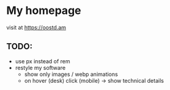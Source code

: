 My homepage
===========

visit at https://oostd.am

TODO:
-----

- use px instead of rem
- restyle my software
    - show only images / webp animations
    - on hover (desk) click (mobile) -> show technical details
